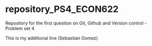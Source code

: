 # repository_PS4_ECON622
Repository for the first question on Git, Github and Version control - Problem set 4

This is my additional line (Sebastian Gomez)
